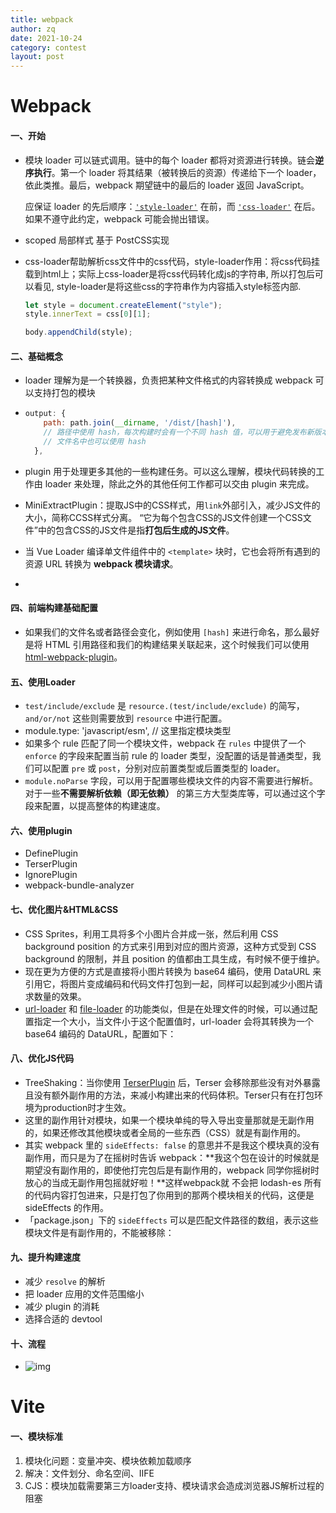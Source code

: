 ```yaml
---
title: webpack
author: zq
date: 2021-10-24
category: contest
layout: post
---
```


# Webpack




#### 一、开始

- 模块 loader 可以链式调用。链中的每个 loader 都将对资源进行转换。链会**逆序执行**。第一个 loader 将其结果（被转换后的资源）传递给下一个 loader，依此类推。最后，webpack 期望链中的最后的 loader 返回 JavaScript。

  应保证 loader 的先后顺序：[`'style-loader'`](https://webpack.docschina.org/loaders/style-loader) 在前，而 [`'css-loader'`](https://webpack.docschina.org/loaders/css-loader) 在后。如果不遵守此约定，webpack 可能会抛出错误。

- scoped 局部样式 基于 PostCSS实现 

- css-loader帮助解析css文件中的css代码，style-loader作用：将css代码挂载到html上；实际上css-loader是将css代码转化成js的字符串, 所以打包后可以看见, style-loader是将这些css的字符串作为内容插入style标签内部.

  ```jsx
  let style = document.createElement("style");
  style.innerText = css[0][1];
  
  body.appendChild(style);
  ```



#### 二、基础概念

-  loader 理解为是一个转换器，负责把某种文件格式的内容转换成 webpack 可以支持打包的模块

- ```js
  output: {
      path: path.join(__dirname, '/dist/[hash]'),
      // 路径中使用 hash，每次构建时会有一个不同 hash 值，可以用于避免发布新版本时浏览器缓存导致代码没有更新
      // 文件名中也可以使用 hash
    },
  ```

  

- plugin 用于处理更多其他的一些构建任务。可以这么理解，模块代码转换的工作由 loader 来处理，除此之外的其他任何工作都可以交由 plugin 来完成。

- MiniExtractPlugin：提取JS中的CSS样式，用`link`外部引入，减少JS文件的大小，简称CCSS样式分离。 “它为每个包含CSS的JS文件创建一个CSS文件”中的包含CSS的JS文件是指**打包后生成的JS文件**。

- 当 Vue Loader 编译单文件组件中的 `<template>` 块时，它也会将所有遇到的资源 URL 转换为 **webpack 模块请求**。

- 

#### 四、前端构建基础配置

- 如果我们的文件名或者路径会变化，例如使用 `[hash]` 来进行命名，那么最好是将 HTML 引用路径和我们的构建结果关联起来，这个时候我们可以使用 [html-webpack-plugin](https://link.juejin.cn/?target=https%3A%2F%2Fdoc.webpack-china.org%2Fplugins%2Fhtml-webpack-plugin%2F)。

#### 五、使用Loader

- `test/include/exclude` 是 `resource.(test/include/exclude)` 的简写，`and/or/not` 这些则需要放到 `resource` 中进行配置。
- module.type: 'javascript/esm', // 这里指定模块类型
- 如果多个 rule 匹配了同一个模块文件，webpack 在 `rules` 中提供了一个 `enforce` 的字段来配置当前 rule 的 loader 类型，没配置的话是普通类型，我们可以配置 `pre` 或 `post`，分别对应前置类型或后置类型的 loader。
- `module.noParse` 字段，可以用于配置哪些模块文件的内容不需要进行解析。对于一些**不需要解析依赖（即无依赖）** 的第三方大型类库等，可以通过这个字段来配置，以提高整体的构建速度。

#### 六、使用plugin

- DefinePlugin
- TerserPlugin
- IgnorePlugin
- webpack-bundle-analyzer

#### 七、优化图片&HTML&CSS

- CSS Sprites，利用工具将多个小图片合并成一张，然后利用 CSS background position 的方式来引用到对应的图片资源，这种方式受到 CSS background 的限制，并且 position 的值都由工具生成，有时候不便于维护。
- 现在更为方便的方式是直接将小图片转换为 base64 编码，使用 DataURL 来引用它，将图片变成编码和代码文件打包到一起，同样可以起到减少小图片请求数量的效果。
- [url-loader](https://link.juejin.cn/?target=https%3A%2F%2Fgithub.com%2Fwebpack-contrib%2Furl-loader) 和 [file-loader](https://link.juejin.cn/?target=https%3A%2F%2Fgithub.com%2Fwebpack-contrib%2Ffile-loader) 的功能类似，但是在处理文件的时候，可以通过配置指定一个大小，当文件小于这个配置值时，url-loader 会将其转换为一个 base64 编码的 DataURL，配置如下：

#### 八、优化JS代码

- TreeShaking：当你使用 [TerserPlugin](https://link.juejin.cn/?target=https%3A%2F%2Fgithub.com%2Fwebpack-contrib%2Fterser-webpack-plugin) 后，Terser 会移除那些没有对外暴露且没有额外副作用的方法，来减小构建出来的代码体积。Terser只有在打包环境为production时才生效。
- 这里的副作用针对模块，如果一个模块单纯的导入导出变量那就是无副作用的，如果还修改其他模块或者全局的一些东西（CSS）就是有副作用的。
- 其实 webpack 里的 `sideEffects: false` 的意思并不是我这个模块真的没有副作用，而只是为了在摇树时告诉 webpack：**我这个包在设计的时候就是期望没有副作用的，即使他打完包后是有副作用的，webpack 同学你摇树时放心的当成无副作用包摇就好啦！**这样webpack就 不会把 lodash-es 所有的代码内容打包进来，只是打包了你用到的那两个模块相关的代码，这便是 sideEffects 的作用。
- 「package.json」下的 `sideEffects` 可以是匹配文件路径的数组，表示这些模块文件是有副作用的，不能被移除：

#### 九、提升构建速度

- 减少 `resolve` 的解析
- 把 loader 应用的文件范围缩小
- 减少 plugin 的消耗
- 选择合适的 devtool



#### 十、流程

- ![img](https://p3-juejin.byteimg.com/tos-cn-i-k3u1fbpfcp/0c22cb909cbd46cf98bbc64fdec5065f~tplv-k3u1fbpfcp-zoom-in-crop-mark:1304:0:0:0.awebp)







# Vite

#### 一、模块标准

1. 模块化问题：变量冲突、模块依赖加载顺序
2. 解决：文件划分、命名空间、IIFE
3. CJS：模块加载需要第三方loader支持、模块请求会造成浏览器JS解析过程的阻塞
